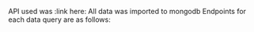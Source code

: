 API used was :link here:
All data was imported to mongodb
Endpoints for each data query are as follows:
